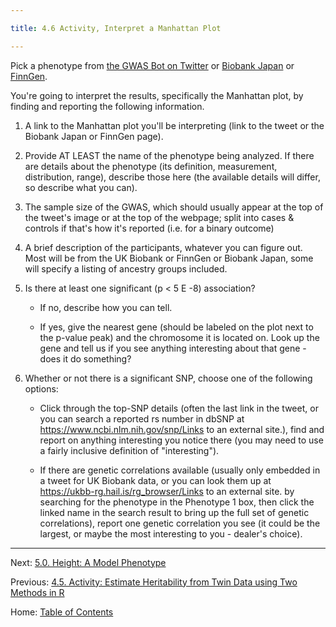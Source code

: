 ```yaml
---

title: 4.6 Activity, Interpret a Manhattan Plot

---
```


Pick a phenotype from [the GWAS Bot on Twitter](https://twitter.com/SbotGwa) or [Biobank Japan](https://pheweb.jp/) or [FinnGen](https://r9.finngen.fi/). 

You're going to interpret the results, specifically the Manhattan plot, by finding and reporting the following information.

1. A link to the Manhattan plot you'll be interpreting (link to the tweet or the Biobank Japan or FinnGen page).

2. Provide AT LEAST the name of the phenotype being analyzed. If there are details about the phenotype (its definition, measurement, distribution, range), describe those here (the available details will differ, so describe what you can).

3. The sample size of the GWAS, which should usually appear at the top of the tweet's image or at the top of the webpage; split into cases & controls if that's how it's reported (i.e. for a binary outcome)

4. A brief description of the participants, whatever you can figure out. Most will be from the UK Biobank or FinnGen or Biobank Japan, some will specify a listing of ancestry groups included.

5. Is there at least one significant (p < 5 E -8) association?

	- If no, describe how you can tell.

	- If yes, give the nearest gene (should be labeled on the plot next to the p-value peak) and the chromosome it is located on. Look up the gene and tell us if you see anything interesting about that gene - does it do something? 

6. Whether or not there is a significant SNP, choose one of the following options:

	- Click through the top-SNP details (often the last link in the tweet, or you can search a reported rs number in dbSNP at https://www.ncbi.nlm.nih.gov/snp/Links to an external site.), find and report on anything interesting you notice there (you may need to use a fairly inclusive definition of "interesting").
	
	- If there are genetic correlations available (usually only embedded in a tweet for UK Biobank data, or you can look them up at https://ukbb-rg.hail.is/rg_browser/Links to an external site. by searching for the phenotype in the Phenotype 1 box, then click the linked name in the search result to bring up the full set of genetic correlations), report one genetic correlation you see (it could be the largest, or maybe the most interesting to you - dealer's choice).

--------

Next: [5.0. Height: A Model Phenotype](../ch05/5.0_height.md)

Previous: [4.5. Activity: Estimate Heritability from Twin Data using Two Methods in R](4.5_activity_estimate_twin_heritability_two_ways.md)

Home: [Table of Contents](../README.md)